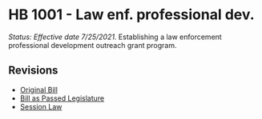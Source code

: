# HB 1001 - Law enf. professional dev.
*Status: Effective date 7/25/2021.*
Establishing a law enforcement professional development outreach grant program.

## Revisions
* [Original Bill](1/)
* [Bill as Passed Legislature](1/)
* [Session Law](1/)